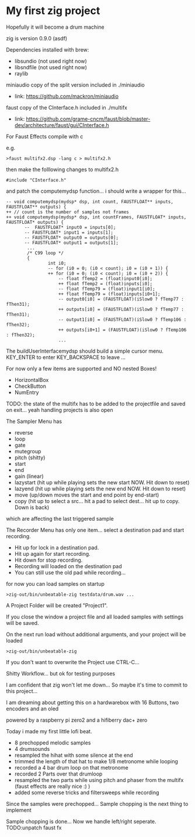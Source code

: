 # My first zig project
Hopefully it will become a drum machine

zig is version 0.9.0 (asdf)

Dependencies installed with brew:
* libsundio (not used right now)
* libsndfile (not used right now)
* raylib

miniaudio copy of the split version included in ./miniaudio
* link: https://github.com/mackron/miniaudio

faust copy of the CInterface.h included in ./multifx
* link: https://github.com/grame-cncm/faust/blob/master-dev/architecture/faust/gui/CInterface.h

For Faust Effects compile with c

e.g. 
```
>faust multifx2.dsp -lang c > multifx2.h
```

then make the folllowing changes to multifx2.h
 ```
 #include "CInterface.h"
 ```
 
 and patch the computemydsp function... i should write a wrapper for this...

```
-- void computemydsp(mydsp* dsp, int count, FAUSTFLOAT** inputs, FAUSTFLOAT** outputs) {
++ // count is the number of samples not frames    
++ void computemydsp(mydsp* dsp, int countFrames, FAUSTFLOAT* inputs, FAUSTFLOAT* outputs) {    
       --  FAUSTFLOAT* input0 = inputs[0];
       -- FAUSTFLOAT* input1 = inputs[1];
       -- FAUSTFLOAT* output0 = outputs[0];
       -- FAUSTFLOAT* output1 = outputs[1];
        ...
        /* C99 loop */
        {
                int i0;
                -- for (i0 = 0; (i0 < count); i0 = (i0 + 1)) {
                ++ for (i0 = 0; (i0 < count); i0 = (i0 + 2)) {    
                    -- float fTemp2 = (float)input0[i0];
                    ++ float fTemp2 = (float)inputs[i0];
                    -- float fTemp79 = (float)input1[i0];
                    ++ float fTemp79 = (float)inputs[i0+1];
                    -- output0[i0] = (FAUSTFLOAT)(iSlow0 ? fTemp77 : fThen31);
                    ++ outputs[i0] = (FAUSTFLOAT)(iSlow0 ? fTemp77 : fThen31);
                    -- output1[i0] = (FAUSTFLOAT)(iSlow0 ? fTemp106 : fThen32);
                    ++ outputs[i0+1] = (FAUSTFLOAT)(iSlow0 ? fTemp106 : fThen32);
                    ...
```

The buildUserInterfacemydsp should build a simple cursor menu. KEY_ENTER to enter KEY_BACKSPACE to leave ...

For now only a few items are supported and NO nested Boxes!
 - HorizontalBox
 - CheckButton
 - NumEntry

 TODO: the state of the multifx has to be added to the projectfile and saved on exit... yeah handling projects is also open

The Sampler Menu has 
 - reverse
 - loop
 - gate
 - mutegroup
 - pitch (shitty)
 - start
 - end
 - gain (linear)
 - lazystart (hit up while playing sets the new start NOW. Hit down to reset)
 - lazyend (hit up while playing sets the new end NOW. Hit down to reset)
 - move (up/down moves the start and end point by end-start)
 - copy (hit up to select a src... hit a pad to select dest... hit up to copy. Down is back)

which are affecting the last triggered sample

The Recorder Menu has only one item...
select a destination pad and start recording.
 - Hit up for lock in a destination pad. 
 - Hit up again for start recording.
 - Hit down for stop recording.
 - Recording will loaded on the destination pad
 - You can still use the old pad while recording...

for now you can load samples on startup

```
>zig-out/bin/unbeatable-zig testdata/drum.wav ...
```
A Project Folder will be created "Project1". 

If you close the window a project file and all loaded samples with settings will be saved.

On the next run load without additional arguments, and your project will be loaded
```
>zig-out/bin/unbeatable-zig
```
If you don't want to overwrite the Project use CTRL-C...

Shitty Workflow... but ok for testing purposes

I am confident that zig won't let me down... So maybe it's time to commit to this project...

I am dreaming about getting this on a hardwarebox with 16 Buttons, two encoders and an oled

powered by a raspberry pi zero2 and a hifiberry dac+ zero

Today i made my first little lofi beat.
 - 8 prechopped melodic samples 
 - 4 drumsounds
 - resampled the hihat with some silence at the end
 - trimmed the length of that hat to make 1/8 metronome while looping
 - recorded a 4 bar drum loop on that metronome
 - recorded 2 Parts over that drumloop
 - resampled the two parts while using pitch and phaser from the multifx (faust effects are really nice :) )
 - added some reverse tricks and filtersweeps while recording

 Since the samples were prechopped... Sample chopping is the next thing to implement
 
 Sample chopping is done...
 Now we handle left/right seperate. TODO:unpatch faust fx
